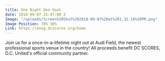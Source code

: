 ```yaml
---
title: One Night One Goal
date: 2018-09-07 15:47:00 Z
Image: "/uploads/Screen%20Shot%202018-09-07%20at%201.32.16%20PM.png"
Image Position: 70% 30%
Link: https://onog.dcscores.org/home
---
```


Join us for a once-in-a-lifetime night out at Audi Field, the newest professional sports venue in the country! All proceeds benefit DC SCORES, D.C. United's official community partner.